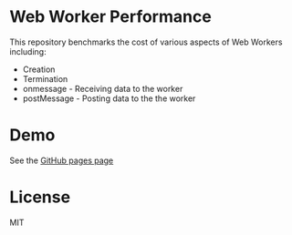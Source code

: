 # Web Worker Performance 

This repository benchmarks the cost of various aspects of Web Workers including:

* Creation
* Termination
* onmessage - Receiving data to the worker
* postMessage - Posting data to the the worker

# Demo

See the [GitHub pages page](https://jamesmilneruk.github.io/webworker-perf)

# License 

MIT